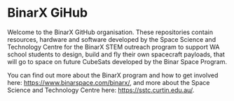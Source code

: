 # BinarX GiHub

Welcome to the BinarX GitHub organisation. These repositories contain resources, hardware and software developed by the Space Science and Technology Centre for the BinarX STEM outreach program to support WA school students to design, build and fly their own spacecraft payloads, that will go to space on future CubeSats developed by the Binar Space Program.

You can find out more about the BinarX program and how to get involved here: https://www.binarspace.com/binarx/, and more about the Space Science and Technology Centre here: https://sstc.curtin.edu.au/.

